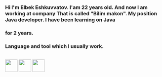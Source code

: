 ### Hi I'm Elbek Eshkuvvatov. I'am 22 years old. And now I am working at company That is called "Bilim makon". My position Java developer. I have been learning on Java
### for 2 years. 

### Language and tool which I usually work.
<br />
<code><img src="https://user-images.githubusercontent.com/82053116/175780389-d16b0b92-3a22-47d8-bd42-550ff7930c50.png" width="40px"></code> 
<code><img src="https://user-images.githubusercontent.com/82053116/175780671-70fad005-25b6-4ce9-9824-af3df7070205.png" width="40px"></code> 
<code><img src="https://user-images.githubusercontent.com/82053116/175780755-5bd90c1a-8f3b-4d0b-bfe2-5b4a39092970.png" width="40px"></code> 
